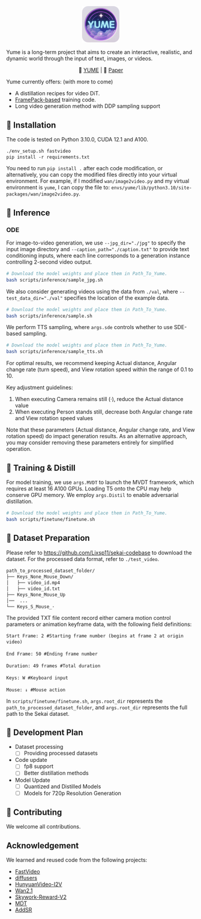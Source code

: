 <div align="center">
<img src=assets/yume.png width="20%"/>
</div>

Yume is a long-term project that aims to create an interactive, realistic, and dynamic world through the input of text, images, or videos.



<p align="center">
    🤗 <a href="https://huggingface.co/stdstu123/Yume-I2V-540P"  target="_blank">YUME</a>  | 📜 <a href="https://github.com/stdstu12/YUME-World" target="_blank">Paper</a> 
</p> 


Yume currently offers: (with more to come)


- A distillation recipes for video DiT.
- [FramePack-based](https://github.com/lllyasviel/FramePack) training code.
- Long video generation method with DDP sampling support



## 🔧 Installation
The code is tested on Python 3.10.0, CUDA 12.1 and A100.
```
./env_setup.sh fastvideo
pip install -r requirements.txt
```
You need to run `pip install .` after each code modification, or alternatively, you can copy the modified files directly into your virtual environment. For example, if I modified `wan/image2video.py` and my virtual environment is `yume`, I can copy the file to:
`envs/yume/lib/python3.10/site-packages/wan/image2video.py`.

## 🚀 Inference

### ODE
For image-to-video generation, we use `--jpg_dir="./jpg"` to specify the input image directory and `--caption_path="./caption.txt"` to provide text conditioning inputs, where each line corresponds to a generation instance controlling 2-second video output.
```bash
# Download the model weights and place them in Path_To_Yume.
bash scripts/inference/sample_jpg.sh 
```
We also consider generating videos using the data from `./val`, where `--test_data_dir="./val"` specifies the location of the example data.
```bash
# Download the model weights and place them in Path_To_Yume.
bash scripts/inference/sample.sh 
```
We perform TTS sampling, where `args.sde` controls whether to use SDE-based sampling.
```bash
# Download the model weights and place them in Path_To_Yume.
bash scripts/inference/sample_tts.sh 
```

For optimal results, we recommend keeping Actual distance, Angular change rate (turn speed), and View rotation speed within the range of 0.1 to 10. 

Key adjustment guidelines:
1. When executing Camera remains still (·), reduce the Actual distance value
2. When executing Person stands still, decrease both Angular change rate and View rotation speed values

Note that these parameters (Actual distance, Angular change rate, and View rotation speed) do impact generation results. As an alternative approach, you may consider removing these parameters entirely for simplified operation.



## 🎯 Training & Distill 
For model training, we use `args.MVDT` to launch the MVDT framework, which requires at least 16 A100 GPUs. Loading T5 onto the CPU may help conserve GPU memory. We employ `args.Distil` to enable adversarial distillation.
```bash
# Download the model weights and place them in Path_To_Yume.
bash scripts/finetune/finetune.sh
```

## 🧱 Dataset Preparation
Please refer to https://github.com/Lixsp11/sekai-codebase to download the dataset. For the processed data format, refer to `./test_video`.
```
path_to_processed_dataset_folder/
├── Keys_None_Mouse_Down/ 
│   ├── video_id.mp4
│   ├── video_id.txt
├── Keys_None_Mouse_Up
│──  ...
└── Keys_S_Mouse_·
```
The provided TXT file content record either camera motion control parameters or animation keyframe data, with the following field definitions:
```
Start Frame: 2 #Starting frame number (begins at frame 2 at origin video)

End Frame: 50 #Ending frame number

Duration: 49 frames #Total duration

Keys: W #Keyboard input

Mouse: ↓ #Mouse action
```
In `scripts/finetune/finetune.sh`, `args.root_dir` represents the `path_to_processed_dataset_folder`, and `args.root_dir` represents the full path to the Sekai dataset.


## 📑 Development Plan
- Dataset processing
  - [ ] Providing processed datasets
- Code update
  - [ ] fp8 support
  - [ ] Better distillation methods
- ​​Model Update
  - [ ] Quantized and Distilled Models
  - [ ] Models for 720p Resolution Generation​

## 🤝 Contributing
We welcome all contributions.


## Acknowledgement
We learned and reused code from the following projects:
- [FastVideo](https://github.com/hao-ai-lab/FastVideo)
- [diffusers](https://github.com/huggingface/diffusers)
- [HunyuanVideo-I2V](https://github.com/Tencent-Hunyuan/HunyuanVideo-I2V)
- [Wan2.1](https://github.com/Wan-Video/Wan2.1)
- [Skywork-Reward-V2](https://github.com/SkyworkAI/Skywork-Reward-V2)
- [MDT](https://github.com/sail-sg/MDT)
- [AddSR](https://github.com/NJU-PCALab/AddSR)